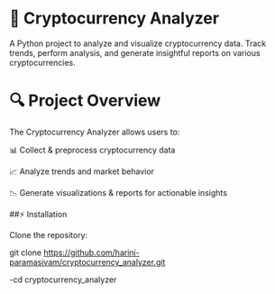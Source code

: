 # 🚀 Cryptocurrency Analyzer

A Python project to analyze and visualize cryptocurrency data. Track trends, perform analysis, and generate insightful reports on various cryptocurrencies.

# 🔍 Project Overview

The Cryptocurrency Analyzer allows users to:

📊 Collect & preprocess cryptocurrency data

📈 Analyze trends and market behavior

📉 Generate visualizations & reports for actionable insights


##⚡ Installation

Clone the repository:

git clone https://github.com/harini-paramasivam/cryptocurrency_analyzer.git

-cd cryptocurrency_analyzer




